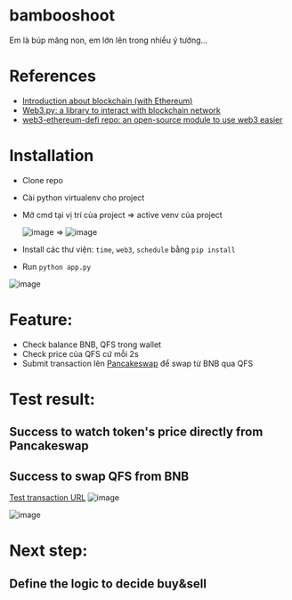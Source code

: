 # bambooshoot
Em là búp măng non, em lớn lên trong nhiều ý tưởng...

# References
- [Introduction about blockchain (with Ethereum)](https://snakecharmers.ethereum.org/a-developers-guide-to-ethereum-pt-1/)
- [Web3.py: a library to interact with blockchain network](https://web3py.readthedocs.io/en/stable/)
- [web3-ethereum-defi repo: an open-source module to use web3 easier](https://github.com/tradingstrategy-ai/web3-ethereum-defi?tab=readme-ov-file)
  
# Installation 
- Clone repo
- Cài python virtualenv cho project
- Mở cmd tại vị trí của project => active venv của project
  
  ![image](https://github.com/user-attachments/assets/d0b75edb-23cf-4396-9733-9b70373e5eac) =>  ![image](https://github.com/user-attachments/assets/de89694b-e148-4956-ac54-60ac79cc18fb)


- Install các thư viện: `time`, `web3`, `schedule` bằng `pip install`
- Run `python app.py`


![image](https://github.com/user-attachments/assets/a56e9ee6-cedb-4992-a069-a30a49bd7bc5)



# Feature: 
- Check balance BNB, QFS trong wallet
- Check price của QFS cứ mỗi 2s
- Submit transaction lên [Pancakeswap](https://pancakeswap.finance/swap?outputCurrency=0xab737e248D3c088bdF093e0a28171CE35920F91b&chainId=56) để swap từ BNB qua QFS
  
# Test result: 
## Success to watch token's price directly from Pancakeswap
## Success to swap QFS from BNB
[Test transaction URL](https://bscscan.com/tx/0xd019810eeddd9f9fb78b2a454d765a58cc06dcbbdf192a32b51b694a0953033d)
![image](https://github.com/user-attachments/assets/27e24778-2df8-45e6-a4dd-4d4d64540ce3)

![image](https://github.com/user-attachments/assets/9de88179-eecf-43ed-97e4-3f9c654ba6a0)

# Next step:
## Define the logic to decide buy&sell
